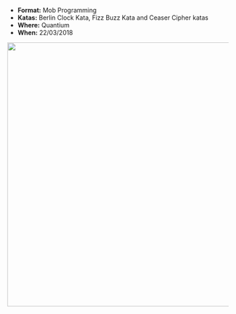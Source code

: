 * **Format:** Mob Programming
* **Katas:** Berlin Clock Kata, Fizz Buzz Kata and Ceaser Cipher katas
* **Where:** Quantium
* **When:** 22/03/2018

<img src="https://user-images.githubusercontent.com/9144651/37807130-ee974e3a-2e97-11e8-9bb8-2923da059321.jpg" width="600px" />
